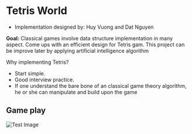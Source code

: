 # Tetris World
- Implementation designed by: Huy Vuong and Dat Nguyen

**Goal:** Classical games involve data structure implementation in many aspect. Come ups with an efficient design for Tetris gam. This project can be improve later by applying artificial intelligence algorithm

Why implementing Tetris?
- Start simple.
- Good interview practice.
- If one understand the bare bone of an classical game theory algorithm, he or she can manipulate and build upon the game


## Game play 
![Test Image](https://github.com/datduyng/tetris-world/tree/master/img/game-play-test-1.PNG)
